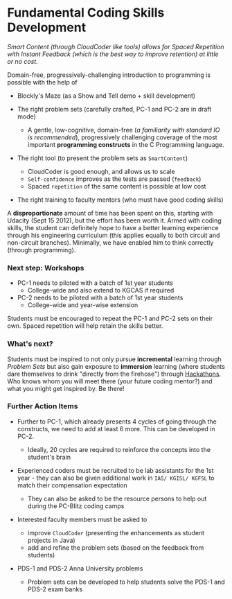 # Fundamental Coding Skills Development
_Smart Content (through CloudCoder like tools) allows for Spaced Repetition with Instant Feedback (which is the best way to improve retention) at little or no cost._

Domain-free, progressively-challenging introduction to programming is possible with the help of 
  - Blockly's Maze (as a Show and Tell demo + skill development)
  - The right problem sets (carefully crafted, PC-1 and PC-2 are in draft mode)
    - A gentle, low-cognitive, domain-free (_a familiarity with standard IO 
      is recommended_), progressively challenging coverage of the 
      most important **programming constructs** in the C Programming language.
  - The right tool (to present the problem sets as `SmartContent`)
    - CloudCoder is good enough, and allows us to scale
    - `Self-confidence` improves as the tests are passed (`feedback`)
    - Spaced `repetition` of the same content is possible at low cost

  - The right training to faculty mentors (who must have good coding skills)

A **disproportionate** amount of time has been spent on this, starting with Udacity (Sept 15 2012), but the effort has been worth it. Armed with coding skills, the student can definitely hope to have a better learning experience through his engineering curriculum (this applies equally to both circuit and non-circuit branches). Minimally, we have enabled him to think correctly (through programming).

### Next step: Workshops

- PC-1 needs to piloted with a batch of 1st year students
  - College-wide and also extend to KGCAS if required
- PC-2 needs to be piloted with a batch of 1st year students
  - College-wide and year-wise extension 

Students must be encouraged to repeat the PC-1 and PC-2 sets on their own.
Spaced repetition will help retain the skills better.

### What's next?
Students must be inspired to not only pursue **incremental** learning through _Problem Sets_ but also gain exposure to **immersion** learning (where students dare themselves to drink "directly from the firehose") through [Hackathons](https://www.facebook.com/hackforhealth?ref=bookmarks). Who knows whom you will meet there (your future coding mentor?) and what you might get inspired by. Be there!

### Further Action Items

- Further to PC-1, which already presents 4 cycles of going through the constructs, we need to add at least 6 more. This can be developed in PC-2.
  - Ideally, 20 cycles are required to reinforce the concepts into the student's brain

- Experienced coders must be recruited to be lab assistants for the 1st year - they can also be given additional work in `IAS/ KGISL/ KGFSL` to match their compensation expectation
  - They can also be asked to be the resource persons to help out during the PC-Blitz coding camps

- Interested faculty members must be asked to 
  - improve `CloudCoder` (presenting the enhancements as student projects in Java)
  - add and refine the problem sets (based on the feedback from students)

- PDS-1 and PDS-2 Anna University problems
  - Problem sets can be developed to help students solve the PDS-1 and PDS-2 exam banks

